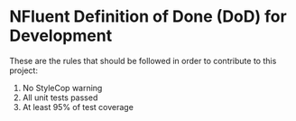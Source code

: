 NFluent Definition of Done (DoD) for Development
==================================

These are the rules that should be followed in order to contribute to this project:

1. No StyleCop warning
2. All unit tests passed 
3. At least 95% of test coverage

